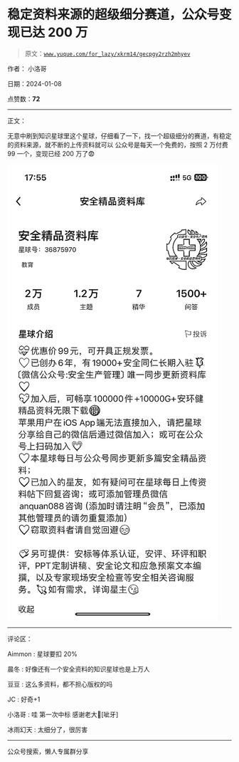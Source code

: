 # 稳定资料来源的超级细分赛道，公众号变现已达 200 万

> 原文：[`www.yuque.com/for_lazy/xkrm14/gecpgy2rzh2mhyev`](https://www.yuque.com/for_lazy/xkrm14/gecpgy2rzh2mhyev)

作者： 小洛哥

日期：2024-01-08

点赞数：**72**

* * *

正文：

无意中刷到知识星球里这个星球，仔细看了一下，找一个超级细分的赛道，有稳定的资料来源，就不断的上传资料就可以
公众号是每天一个免费的，按照 2 万付费 99 一个，变现已经 200 万了😨

![](img/6e153b429fc4f73754627de2c4ff2585.png)

* * *

评论区：

Aimmon : 星球要扣 20%

晨冬 : 好像还有一个安全资料的知识星球也是上万人

豆豆 : 这么多资料，都不担心版权的吗

JC : 好奇+1

小洛哥 : 哇 第一次中标 感谢老大🙏[呲牙]

冰雨幻天 : 太细分了，很厉害

* * *

公众号搜索，懒人专属群分享